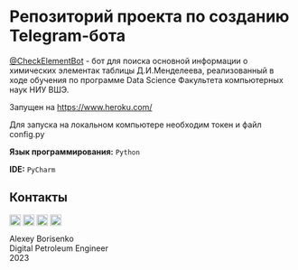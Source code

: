 # Репозиторий проекта по созданию Telegram-бота

[@CheckElementBot](https://t.me/CheckElementBot) - бот для поиска основной информации о химических элементак таблицы Д.И.Менделеева, реализованный в ходе обучения по программе Data Scienсe Факультета компьютерных наук НИУ ВШЭ.

Запущен на https://www.heroku.com/

Для запуска на локальном компьютере необходим токен и файл config.py

**Язык программирования:** `Python`

**IDE:** `PyCharm`

## Контакты
[<img align="center" src="https://cdn-icons-png.flaticon.com/512/1384/1384088.png" width="20" />](https://www.linkedin.com/in/borisenkoru/) 
[<img align="center" src="https://cdn-icons-png.flaticon.com/512/1051/1051360.png" width="20" />](https://www.facebook.com/borisenko.ru/)
[<img align="center" src="https://cdn-icons-png.flaticon.com/512/1384/1384031.png" width="20" />](https://www.instagram.com/borisenko_ru/)
[<img align="center" src="https://cdn-icons-png.flaticon.com/512/2111/2111812.png" width="20" />](https://t.me/borisenko_ru)

Alexey Borisenko \
Digital Petroleum Engineer \
2023
